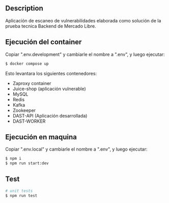 
## Description

Aplicación de escaneo de vulnerabilidades elaborada como solución de la prueba tecnica Backend de Mercado Libre.

## Ejecución del container

Copiar ".env.development" y cambiarle el nombre a ".env", y luego ejecutar:
```bash
$ docker compose up
```
Esto levantara los siguientes contenedores:
- Zaproxy container
- Juice-shop (aplicación vulnerable)
- MySQL
- Redis
- Kafka
- Zookeeper
- DAST-API (Aplicación desarrollada)
- DAST-WORKER

## Ejecución en maquina
Copiar ".env.local" y cambiarle el nombre a ".env", y luego ejecutar: 
```bash
$ npm i
$ npm run start:dev
```

## Test
```bash
# unit tests
$ npm run test
```